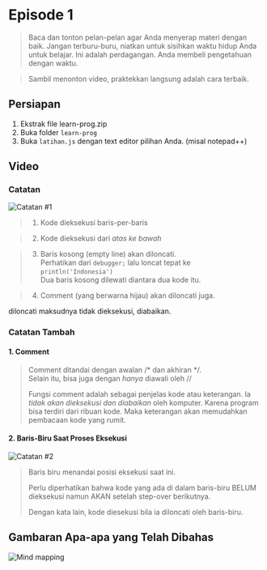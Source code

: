 # Episode 1

> Baca dan tonton pelan-pelan agar Anda menyerap materi dengan baik. Jangan terburu-buru, niatkan untuk sisihkan waktu hidup Anda untuk belajar. Ini adalah perdagangan. Anda membeli pengetahuan dengan waktu.

> Sambil menonton video, praktekkan langsung adalah cara terbaik.

## Persiapan

1. Ekstrak file learn-prog.zip
2. Buka folder `learn-prog`
3. Buka `latihan.js` dengan text editor pilihan Anda. (misal notepad++)


## Video
<!-- video here -->

### Catatan

![Catatan #1][catatan-1]

>1. Kode dieksekusi baris-per-baris

>2. Kode dieksekusi dari *atas ke bawah*

>3. Baris kosong (empty line) akan diloncati.  
>   Perhatikan dari `debugger;` lalu loncat tepat ke `println('Indonesia')`  
>   Dua baris kosong dilewati diantara dua kode itu.
    
>4. Comment (yang berwarna hijau) akan diloncati juga.

diloncati maksudnya tidak dieksekusi, diabaikan.

### Catatan Tambah

#### 1. Comment
> Comment ditandai dengan awalan \/\* dan akhiran \*\/.  
> Selain itu, bisa juga dengan *hanya* diawali oleh \/\/
>
> Fungsi comment adalah sebagai penjelas kode atau keterangan. Ia *tidak akan dieksekusi dan diabaikan* oleh komputer.
> Karena program bisa terdiri dari ribuan kode. Maka keterangan akan memudahkan pembacaan kode yang rumit.

#### 2. Baris-Biru Saat Proses Eksekusi

![Catatan #2][catatan-2]

> Baris biru menandai posisi eksekusi saat ini.
>
> Perlu diperhatikan bahwa kode yang ada di dalam baris-biru BELUM dieksekusi namun AKAN setelah step-over berikutnya.
>  
> Dengan kata lain, kode diesekusi bila ia diloncati oleh baris-biru.

## Gambaran Apa-apa yang Telah Dibahas
![Mind mapping][mind-mapping]

[catatan-1]: https://github.com/yudisupriyadi123/pemrograman/blob/master/episode1/Episode1_additional_1.gif?raw=true "Catatan 1"
[catatan-2]: https://github.com/yudisupriyadi123/pemrograman/blob/master/episode1/Episode1_additional_2.gif?raw=true "Catatan 2"
[mind-mapping]: https://github.com/yudisupriyadi123/pemrograman/blob/master/episode1/mind-mapping.png?raw=true "Gambaran"
